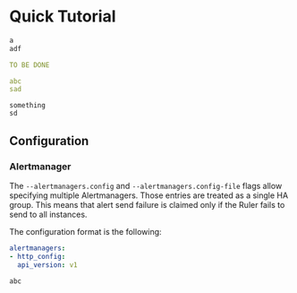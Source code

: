 Quick Tutorial
==============

```bash mdox-exec="bash ./testdata/out.sh"
a
adf
```

```yaml mdox-gen-lang="go" mdox-gen-type="github.com/bwplotka/mdox/pkg/mdox/testdata.Config"
TO BE DONE
```

```yaml
abc
sad
```

```
something
sd
```

Configuration
-------------

### Alertmanager

The `--alertmanagers.config` and `--alertmanagers.config-file` flags allow specifying multiple Alertmanagers. Those entries are treated as a single HA group. This means that alert send failure is claimed only if the Ruler fails to send to all instances.

The configuration format is the following:

```yaml mdox-exec="bash ./testdata/out2.sh"
alertmanagers:
- http_config:
  api_version: v1
```

```bash mdox-expect-exit-code=2 mdox-exec="bash ./testdata/out3.sh"
abc
```

```bash mdox-exec="sed -n '1,3p' ./testdata/out3.sh"
```
